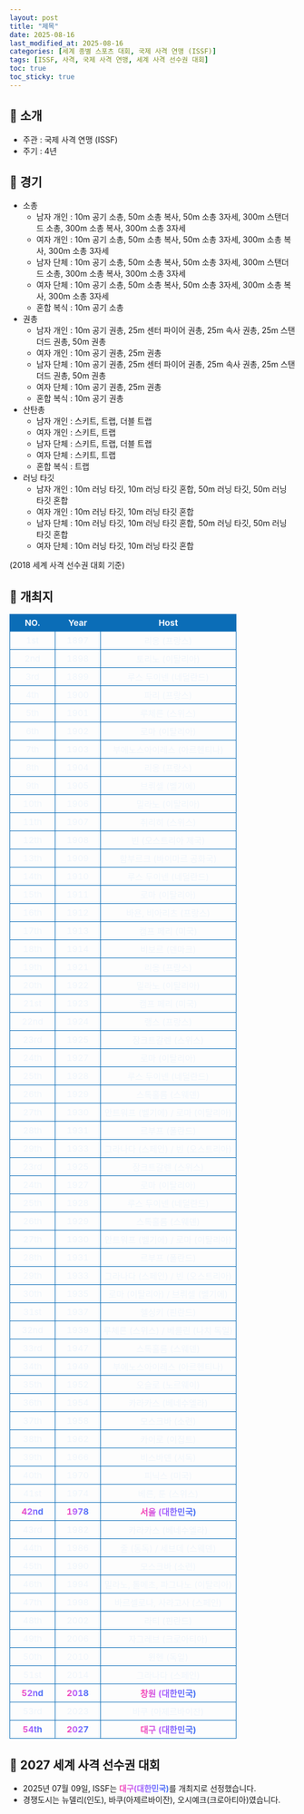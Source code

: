 ```yaml
---
layout: post
title: "제목"
date: 2025-08-16
last_modified_at: 2025-08-16
categories: [세계 종별 스포츠 대회, 국제 사격 연맹 (ISSF)]
tags: [ISSF, 사격, 국제 사격 연맹, 세계 사격 선수권 대회]
toc: true
toc_sticky: true
---
```

<style>
    /* 테이블 서식 */
    table {
        width: 100%;
        border-collapse: collapse;
        font-size: 15px;
        color: #f0f6fc;
      }
      th, td {
        border: 1px solid #0B6DB7;
        padding: 5px;
        text-align: center;
        font-weight: normal;
      }
</style>
## 📜 소개
* 주관 : 국제 사격 연맹 (ISSF)
* 주기 : 4년

## 📜 경기
* 소총
  * 남자 개인 : 10m 공기 소총, 50m 소총 복사, 50m 소총 3자세, 300m 스탠더드 소총, 300m 소총 복사, 300m 소총 3자세
  * 여자 개인 : 10m 공기 소총, 50m 소총 복사, 50m 소총 3자세, 300m 소총 복사, 300m 소총 3자세
  * 남자 단체 : 10m 공기 소총, 50m 소총 복사, 50m 소총 3자세, 300m 스탠더드 소총, 300m 소총 복사, 300m 소총 3자세
  * 여자 단체 : 10m 공기 소총, 50m 소총 복사, 50m 소총 3자세, 300m 소총 복사, 300m 소총 3자세
  * 혼합 복식 : 10m 공기 소총
* 권총
  * 남자 개인 : 10m 공기 권총, 25m 센터 파이어 권총, 25m 속사 권총, 25m 스탠더드 권총, 50m 권총
  * 여자 개인 : 10m 공기 권총, 25m 권총
  * 남자 단체 : 10m 공기 권총, 25m 센터 파이어 권총, 25m 속사 권총, 25m 스탠더드 권총, 50m 권총
  * 여자 단체 : 10m 공기 권총, 25m 권총
  * 혼합 복식 : 10m 공기 권총
* 산탄총
  * 남자 개인 : 스키트, 트랩, 더블 트랩
  * 여자 개인 : 스키트, 트랩
  * 남자 단체 : 스키트, 트랩, 더블 트랩
  * 여자 단체 : 스키트, 트랩
  * 혼합 복식 : 트랩
* 러닝 타깃
  * 남자 개인 : 10m 러닝 타깃, 10m 러닝 타깃 혼합, 50m 러닝 타깃, 50m 러닝 타깃 혼합
  * 여자 개인 : 10m 러닝 타깃, 10m 러닝 타깃 혼합
  * 남자 단체 : 10m 러닝 타깃, 10m 러닝 타깃 혼합, 50m 러닝 타깃, 50m 러닝 타깃 혼합
  * 여자 단체 : 10m 러닝 타깃, 10m 러닝 타깃 혼합

(2018 세계 사격 선수권 대회 기준)

## 📜 개최지
<html>

<head>
    <meta charset="UTF-8">
</head>

<body>
    <table>
        <tr style="background: #0B6DB7;">
            <th style="width: 20%; font-weight: bold;">NO.</th>
            <th style="width: 20%; font-weight: bold;">Year</th>
            <th style="width: 60%; font-weight: bold;">Host</th>
        </tr>
        <tr>
            <th>1st</th>
            <th>1897</th>
            <th>리옹 (프랑스)</th>
        </tr>
        <tr>
            <th>2nd</th>
            <th>1898</th>
            <th>토리노 (이탈리아)</th>
        </tr>
        <tr>
            <th>3rd</th>
            <th>1899</th>
            <th>루스 두이넨 (네덜란드)</th>
        </tr>
        <tr>
            <th>4th</th>
            <th>1900</th>
            <th>파리 (프랑스)</th>
        </tr>
        <tr>
            <th>5th</th>
            <th>1901</th>
            <th>루체른 (스위스)</th>
        </tr>
        <tr>
            <th>6th</th>
            <th>1902</th>
            <th>로마 (이탈리아)</th>
        </tr>
        <tr>
            <th>7th</th>
            <th>1903</th>
            <th>부에노스아이레스 (아르헨티나)</th>
        </tr>
        <tr>
            <th>8th</th>
            <th>1904</th>
            <th>리옹 (프랑스)</th>
        </tr>
        <tr>
            <th>9th</th>
            <th>1905</th>
            <th>브뤼셀 (벨기에)</th>
        </tr>
        <tr>
            <th>10th</th>
            <th>1906</th>
            <th>밀라노 (이탈리아)</th>
        </tr>
        <tr>
            <th>11th</th>
            <th>1907</th>
            <th>취리히 (스위스)</th>
        </tr>
        <tr>
            <th>12th</th>
            <th>1908</th>
            <th>빈 (오스트리아 제국)</th>
        </tr>
        <tr>
            <th>13th</th>
            <th>1909</th>
            <th>함부르크 (바이마르 공화국)</th>
        </tr>
        <tr>
            <th>14th</th>
            <th>1910</th>
            <th>루스 두이넨 (네덜란드)</th>
        </tr>
        <tr>
            <th>15th</th>
            <th>1911</th>
            <th>로마 (이탈리아)</th>
        </tr>
        <tr>
            <th>16th</th>
            <th>1912</th>
            <th>바욘, 비아리츠 (프랑스)</th>
        </tr>
        <tr>
            <th>17th</th>
            <th>1913</th>
            <th>캠프 페리 (미국)</th>
        </tr>
        <tr>
            <th>18th</th>
            <th>1914</th>
            <th>비보르 (덴마크)</th>
        </tr>
        <tr>
            <th>19th</th>
            <th>1921</th>
            <th>리옹 (프랑스)</th>
        </tr>
        <tr>
            <th>20th</th>
            <th>1922</th>
            <th>밀라노 (이탈리아)</th>
        </tr>
        <tr>
            <th>21st</th>
            <th>1923</th>
            <th>캠프 페리 (미국)</th>
        </tr>
        <tr>
            <th>22nd</th>
            <th>1924</th>
            <th>랭스 (프랑스)</th>
        </tr>
        <tr>
            <th>23rd</th>
            <th>1925</th>
            <th>장크트갈렌 (스위스)</th>
        </tr>
        <tr>
            <th>24th</th>
            <th>1927</th>
            <th>로마 (이탈리아)</th>
        </tr>
        <tr>
            <th>25th</th>
            <th>1928</th>
            <th>루스 두이넨 (네덜란드)</th>
        </tr>
        <tr>
            <th>26th</th>
            <th>1929</th>
            <th>스톡홀름 (스웨덴)</th>
        </tr>
        <tr>
            <th>27th</th>
            <th>1930</th>
            <th>안트워프 (벨기에) / 로마 (이탈리아)</th>
        </tr>
        <tr>
            <th>28th</th>
            <th>1931</th>
            <th>르부프 (폴란드)</th>
        </tr>
        <tr>
            <th>29th</th>
            <th>1933</th>
            <th>그라나다 (스페인) / 빈 (오스트리아)</th>
        </tr>
        <tr>
            <th>23rd</th>
            <th>1925</th>
            <th>장크트갈렌 (스위스)</th>
        </tr>
        <tr>
            <th>24th</th>
            <th>1927</th>
            <th>로마 (이탈리아)</th>
        </tr>
        <tr>
            <th>25th</th>
            <th>1928</th>
            <th>루스 두이넨 (네덜란드)</th>
        </tr>
        <tr>
            <th>26th</th>
            <th>1929</th>
            <th>스톡홀름 (스웨덴)</th>
        </tr>
        <tr>
            <th>27th</th>
            <th>1930</th>
            <th>안트워프 (벨기에) / 로마 (이탈리아)</th>
        </tr>
        <tr>
            <th>28th</th>
            <th>1931</th>
            <th>르부프 (폴란드)</th>
        </tr>
        <tr>
            <th>29th</th>
            <th>1933</th>
            <th>그라나다 (스페인) / 빈 (오스트리아)</th>
        </tr>
        <tr>
            <th>30th</th>
            <th>1935</th>
            <th>로마 (이탈리아) / 브뤼셀 (벨기에)</th>
        </tr>
        <tr>
            <th>31st</th>
            <th>1937</th>
            <th>헬싱키 (핀란드)</th>
        </tr>
        <tr>
            <th>32nd</th>
            <th>1939</th>
            <th>루체른 (스위스) / 베를린 (나치 독일)</th>
        </tr>
        <tr>
            <th>33rd</th>
            <th>1947</th>
            <th>스톡홀름 (스웨덴)</th>
        </tr>
        <tr>
            <th>34th</th>
            <th>1949</th>
            <th>부에노스아이레스 (아르헨티나)</th>
        </tr>
        <tr>
            <th>35th</th>
            <th>1952</th>
            <th>오슬로 (노르웨이)</th>
        </tr>
        <tr>
            <th>36th</th>
            <th>1954</th>
            <th>카라카스 (베네수엘라)</th>
        </tr>
        <tr>
            <th>37th</th>
            <th>1958</th>
            <th>모스크바 (소련)</th>
        </tr>
        <tr>
            <th>38th</th>
            <th>1962</th>
            <th>카이로 (이집트)</th>
        </tr>
        <tr>
            <th>39th</th>
            <th>1966</th>
            <th>비스바덴 (서독)</th>
        </tr>
        <tr>
            <th>40th</th>
            <th>1970</th>
            <th>피닉스 (미국)</th>
        </tr>
        <tr>
            <th>41st</th>
            <th>1974</th>
            <th>베른, 툰 (스위스)</th>
        </tr>
        <tr>
            <th><span style="background: text linear-gradient(to right, #FF43A8, #BE5DFA, #776CFF, #4172F2); font-weight: bold; -webkit-background-clip: text; -webkit-text-fill-color: transparent;">42nd</span></th>
            <th><span style="background: text linear-gradient(to right, #FF43A8, #BE5DFA, #776CFF, #4172F2); font-weight: bold; -webkit-background-clip: text; -webkit-text-fill-color: transparent;">1978</span></th>
            <th><span style="background: text linear-gradient(to right, #FF43A8, #BE5DFA, #776CFF, #4172F2); font-weight: bold; -webkit-background-clip: text; -webkit-text-fill-color: transparent;">서울 (대한민국)</span></th>
        </tr>
        <tr>
            <th>43rd</th>
            <th>1982</th>
            <th>카라카스 (베네수엘라)</th>
        </tr>
        <tr>
            <th>44th</th>
            <th>1986</th>
            <th>줄 (동독) / 세브데 (스웨덴)</th>
        </tr>
        <tr>
            <th>45th</th>
            <th>1990</th>
            <th>모스크바 (소련)</th>
        </tr>
        <tr>
            <th>46th</th>
            <th>1994</th>
            <th>밀라노, 톨메초, 파그나노 (이탈리아)</th>
        </tr>
        <tr>
            <th>47th</th>
            <th>1998</th>
            <th>바르셀로나, 사라고사 (스페인)</th>
        </tr>
        <tr>
            <th>48th</th>
            <th>2002</th>
            <th>라티 (핀란드)</th>
        </tr>
        <tr>
            <th>49th</th>
            <th>2006</th>
            <th>자그레브 (크로아티아)</th>
        </tr>
        <tr>
            <th>50th</th>
            <th>2010</th>
            <th>윈헨 (독일)</th>
        </tr>
        <tr>
            <th>51st</th>
            <th>2014</th>
            <th>그라나다 (스페인)</th>
        </tr>
        <tr>
            <th><span style="background: text linear-gradient(to right, #FF43A8, #BE5DFA, #776CFF, #4172F2); font-weight: bold; -webkit-background-clip: text; -webkit-text-fill-color: transparent;">52nd</span></th>
            <th><span style="background: text linear-gradient(to right, #FF43A8, #BE5DFA, #776CFF, #4172F2); font-weight: bold; -webkit-background-clip: text; -webkit-text-fill-color: transparent;">2018</span></th>
            <th><span style="background: text linear-gradient(to right, #FF43A8, #BE5DFA, #776CFF, #4172F2); font-weight: bold; -webkit-background-clip: text; -webkit-text-fill-color: transparent;">창원 (대한민국)</span></th>
        </tr>
        <tr>
            <th>53rd</th>
            <th>2023</th>
            <th>바쿠 (아제르바이잔)</th>
        </tr>
        <tr>
            <th><span style="background: text linear-gradient(to right, #FF43A8, #BE5DFA, #776CFF, #4172F2); font-weight: bold; -webkit-background-clip: text; -webkit-text-fill-color: transparent;">54th</span></th>
            <th><span style="background: text linear-gradient(to right, #FF43A8, #BE5DFA, #776CFF, #4172F2); font-weight: bold; -webkit-background-clip: text; -webkit-text-fill-color: transparent;">2027</span></th>
            <th><span style="background: text linear-gradient(to right, #FF43A8, #BE5DFA, #776CFF, #4172F2); font-weight: bold; -webkit-background-clip: text; -webkit-text-fill-color: transparent;">대구 (대한민국)</span></th>
        </tr>
    </table>
</body>

</html>

## 📜 2027 세계 사격 선수권 대회
* 2025년 07월 09일, ISSF는 <span style="background: text linear-gradient(to right, #FF43A8, #BE5DFA, #776CFF, #4172F2); font-weight: bold; -webkit-background-clip: text; -webkit-text-fill-color: transparent;">대구(대한민국)</span>를 개최지로 선정했습니다.
* 경쟁도시는 뉴델리(인도), 바쿠(아제르바이잔), 오시예크(크로아티아)였습니다.
